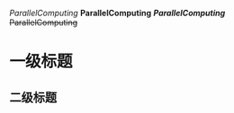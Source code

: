 *ParallelComputing*
**ParallelComputing**
***ParallelComputing***
~~ParallelComputing~~

一级标题
==============
二级标题
-----------------
